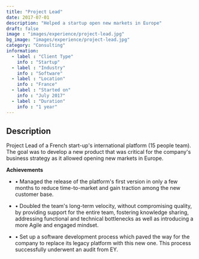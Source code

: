 ```yaml
---
title: "Project Lead"
date: 2017-07-01
description: "Helped a startup open new markets in Europe"
draft: false
image : "images/experience/project-lead.jpg"
bg_image: "images/experience/project-lead.jpg"
category: "Consulting"
information:
  - label : "Client Type"
    info : "Startup"
  - label : "Industry"
    info : "Software"  
  - label : "Location"
    info : "France"
  - label : "Started on"
    info : "July 2017"
  - label : "Duration"
    info : "1 year"
---
```


## Description

Project Lead of a French start-up's international platform (15 people team). The goal was to develop a new product that was critical for the company's business strategy as it allowed opening new markets in Europe.

**Achievements**
- • Managed the release of the platform's first version in only a few months to reduce time-to-market and gain traction among the new customer base.

- • Doubled the team's long-term velocity, without compromising quality, by providing support for the entire team, fostering knowledge sharing, addressing functional and technical bottlenecks as well as introducing a more Agile and engaged mindset.
- • Set up a software development process which paved the way for the company to replace its legacy platform with this new one. This process successfully underwent an audit from EY.
